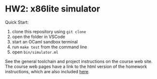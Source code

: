 # HW2: x86lite simulator

Quick Start:

1. clone this repository using `git clone`
2. open the folder in VSCode
3. start an OCaml sandbox terminal
4. run `make test` from the command line
5. open `bin/simulator.ml`

See the general toolchain and project instructions on the course web site. The
course web pages have a link to the html version of the homework instructions,
which are also included [here](doc/hw2-x86lite.rst).
